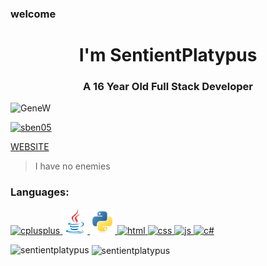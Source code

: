 ### welcome

<h1 align="center">I'm SentientPlatypus</h1>
<h3 align="center">A 16 Year Old Full Stack Developer</h3>

<p align="left"><img src="https://komarev.com/ghpvc/?username=sben05&label=Profile%20views&color=0e75b6&style=flat" alt="GeneW" /></p>

<p align="left"> <a href="https://github.com/ryo-ma/github-profile-trophy"><img src="https://github-profile-trophy.vercel.app/?username=sben05" alt="sben05" /></a> </p>


[WEBSITE](https://genewica.herokuapp.com)
> I have no enemies

<h3 align="left">Languages:</h3>
<a href="https://doc.rust-lang.org/book" target="_blank">
    <img src="https://www.nicepng.com/png/full/34-348422_community-spotlight-rust-programming-language.png" alt="cplusplus" width="40" height="40"/> 
</a>
<a href="https://www.java.com" target="_blank"> 
    <img src="https://raw.githubusercontent.com/devicons/devicon/master/icons/java/java-original.svg" alt="java" width="40" height="40"/>
</a> 
<a href="https://www.python.org" target="_blank"> 
    <img src="https://raw.githubusercontent.com/devicons/devicon/master/icons/python/python-original.svg" alt="python" width="40" height="40"/>
</a>
<a href="https://www.html.com" target="_blank"> 
    <img src="https://freeiconshop.com/wp-content/uploads/edd/html-flat.png" alt="html" width="40" height="40"/>
</a>
<a href="https://developer.mozilla.org/en-US/docs/Web/CSS" target="_blank"> 
    <img src="https://cdn.pixabay.com/photo/2017/08/05/11/16/logo-2582747_960_720.png" alt="css" width="40" height="40"/> 
</a>
<a href="https://www.javascript.com" target="_blank"> 
    <img src="https://upload.wikimedia.org/wikipedia/commons/thumb/6/6a/JavaScript-logo.png/480px-JavaScript-logo.png" alt="js" width="40" height="40"/> 
</a>
<a href="https://www.mongodb.com" target="_blank"> 
    <img src="https://www.servernoobs.com/wp-content/uploads/2016/01/mongodb-logo-1.png" alt="c#" width="40" height="40"/> 
</a>

<p>
    <img align="left" src="https://github-readme-stats.vercel.app/api/top-langs?username=sentientplatypus&langs_count=8&show_icons=true&locale=en&layout=compact&theme=radical" alt="sentientplatypus" />
</p>

<p>
&nbsp;<img align="center" src="https://github-readme-stats.vercel.app/api?username=sentientplatypus&show_icons=true&locale=en&theme=radical" alt="sentientplatypus" />
</p>
